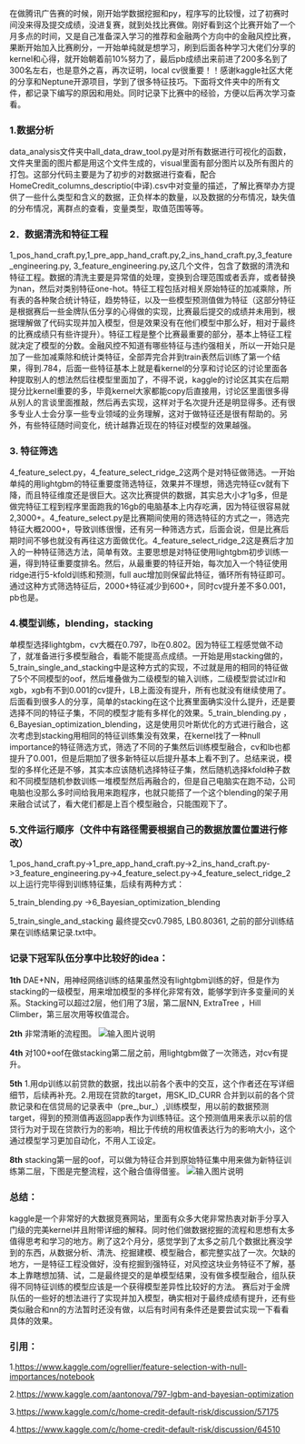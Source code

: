     
在做腾讯广告赛的时候，刚开始学数据挖掘和py，程序写的比较慢，过了初赛时间没来得及提交成绩，没进复赛，就到处找比赛做。刚好看到这个比赛开始了一个月多点的时间，又是自己准备深入学习的推荐和金融两个方向中的金融风控比赛，果断开始加入比赛刷分，一开始单纯就是想学习，刷到后面各种学习大佬们分享的kernel和心得，就开始朝着前10%努力了，最后pb成绩出来前进了200多名到了300名左右，也是意外之喜，再次证明，local cv很重要！！感谢kaggle社区大佬的分享和Neptune开源项目，学到了很多特征技巧。下面将文件夹中的所有文件，都记录下编写的原因和用处。同时记录下比赛中的经验，方便以后再次学习查看。

### 1.数据分析

    
   data_analysis文件夹中all_data_draw_tool.py是对所有数据进行可视化的函数，文件夹里面的图片都是用这个文件生成的，visual里面有部分图片以及所有图片的打包。这部分代码主要是为了初步的对数据进行查看，配合HomeCredit_columns_descriptio(中译).csv中对变量的描述，了解比赛举办方提供了一些什么类型和含义的数据，正负样本的数量，以及数据的分布情况，缺失值的分布情况，离群点的查看，变量类型，取值范围等等。

### 2．数据清洗和特征工程

    
   1_pos_hand_craft.py,1_pre_app_hand_craft.py,2_ins_hand_craft.py,3_feature_engineering.py, 3_feature_engineering.py,这几个文件，包含了数据的清洗和特征工程。数据的清洗主要是异常值的处理，变换到合理范围或者丢弃，或者替换为nan，然后对类别特征one-hot。特征工程包括对相关原始特征的加减乘除，所有表的各种聚合统计特征，趋势特征，以及一些模型预测值做为特征（这部分特征是根据赛后一些金牌队伍分享的心得做的实现，比赛最后提交的成绩并未用到，根据理解做了代码实现并加入模型，但是效果没有在他们模型中那么好，相对于最终的比赛成绩只有些许提升）。特征工程是整个比赛最重要的部分，基本上特征工程就决定了模型的分数。金融风控不知道有哪些特征与违约强相关，所以一开始只是加了一些加减乘除和统计类特征，全部弄完合并到train表然后训练了第一个结果，得到.784，后面一些特征基本上就是看kernel的分享和讨论区的讨论里面各种提取别人的想法然后往模型里面加了，不得不说，kaggle的讨论区其实在后期提分比kernel重要的多，毕竟kernel大家都能copy后直接用，讨论区里面很多得从别人的言谈里面推敲，然后再去实现，这样对于名次提升还是明显得多。还有很多专业人士会分享一些专业领域的业务理解，这对于做特征还是很有帮助的。另外，有些特征随时间变化，统计越靠近现在的特征对模型的效果越强。

### 3. 特征筛选
 

   4_feature_select.py，4_feature_select_ridge_2这两个是对特征做筛选。一开始单纯的用lightgbm的特征重要度筛选特征，效果并不理想，筛选完特征cv就有下降，而且特征维度还是很巨大。这次比赛提供的数据，其实总大小才1g多，但是做完特征工程到程序里面跑我的16gb的电脑基本上内存吃满，因为特征很容易就2,3000+。4_feature_select.py是比赛期间使用的筛选特征的方式之一，筛选完特征大概2000+，导致训练很慢，还有另一种筛选方式，后面会说，但是比赛后期时间不够也就没有再往这方面做优化。4_feature_select_ridge_2这是赛后才加入的一种特征筛选方法，简单有效。主要思想是对特征使用lightgbm初步训练一遍，得到特征重要度排名。然后，从最重要的特征开始，每次加入一个特征使用ridge进行5-kfold训练和预测，full auc增加则保留此特征，循环所有特征即可。通过这种方式筛选特征后，2000+特征减少到600+，同时cv提升差不多0.001，pb也是。

### 4.模型训练，blending，stacking


   单模型选择lightgbm，cv大概在0.797，lb在0.802。因为特征工程感觉做不动了，就准备进行多模型融合，看能不能提高点成绩。一开始是用stacking做的，5_train_single_and_stacking中是这种方式的实现，不过就是用的相同的特征做了5个不同模型的oof，然后堆叠做为二级模型的输入训练，二级模型尝试过lr和xgb，xgb有不到0.001的cv提升，LB上面没有提升，所有也就没有继续使用了。后面看到很多人的分享，简单的stacking在这个比赛里面确实没什么提升，还是要选择不同的特征子集，不同的模型才能有多样化的效果。5_train_blending.py ，6_Bayesian_optimization_blending，这是使用贝叶斯优化的方式进行融合，这次考虑到stacking用相同的特征训练集没有效果，在kernel找了一种null importance的特征筛选方式，筛选了不同的子集然后训练模型融合，cv和lb也都提升了0.001，但是后期加了很多新特征以后提升基本上看不到了。总结来说，模型的多样化还是不够，其实本应该随机选择特征子集，然后随机选择kfold种子数和不同模型随机参数训练一堆模型然后再融合的，但是自己电脑实在跑不动，公司电脑也没那么多时间给我用来跑程序，也就只能搭了一个这个blending的架子用来融合试试了，看大佬们都是上百个模型融合，只能围观下了。

### 5.文件运行顺序（文件中有路径需要根据自己的数据放置位置进行修改）


   1_pos_hand_craft.py->1_pre_app_hand_craft.py->2_ins_hand_craft.py->3_feature_engineering.py->4_feature_select.py->4_feature_select_ridge_2
以上运行完毕得到训练特征集，后续有两种方式：

5_train_blending.py ->6_Bayesian_optimization_blending

5_train_single_and_stacking
最终提交cv0.7985, LB0.80361, 之前的部分训练结果在训练结果记录.txt中。

### 记录下冠军队伍分享中比较好的idea：


 **1th**   DAE+NN，用神经网络训练的结果虽然没有lightgbm训练的好，但是作为stacking的一级模型，用来增加模型的多样化非常有效，能够学到许多变量间的关系。Stacking可以超过2层，他们用了3层，第二层NN, ExtraTree ，Hill Climber，第三层次用等权值混合。

 **2th**   非常清晰的流程图。
![输入图片说明](https://github.com/AiIsBetter/Kaggle/tree/master/Home_Credit_Default_Risk_20180830/IMG/1.png "1.png")

 **4th**    对100+oof在做stacking第二层之前，用lightgbm做了一次筛选，对cv有提升。

 **5th**    1.用dp训练以前贷款的数据，找出以前各个表中的交互，这个作者还在写详细细节，后续再补充。2.用现在贷款的target，用SK_ID_CURR 合并到以前的各个贷款记录和在信贷局的记录表中（pre_,bur_）,训练模型，用以前的数据预测target，得到的预测值再返回app表作为训练特征。这个预测值用来表示以前的信贷行为对于现在贷款行为的影响，相比于传统的用权值表达行为的影响大小，这个通过模型学习更加自动化，不用人工设定。

 **8th**  stacking第一层的oof，可以做为特征合并到原始特征集中用来做为新特征训练第二层，下图是完整流程，这个融合值得借鉴。
![输入图片说明](https://github.com/AiIsBetter/Kaggle/tree/master/Home_Credit_Default_Risk_20180830/IMG/2.png "2.png")

### 总结：

kaggle是一个非常好的大数据竞赛网站，里面有众多大佬非常热衷对新手分享入门级的完美kernel并且附带详细的解释。同时他们做数据挖掘的流程和思想有太多值得思考和学习的地方。刷了这2个月分，感觉学到了太多之前几个数据比赛没学到的东西，从数据分析、清洗、挖掘建模、模型融合，都完整实战了一次。欠缺的地方，一是特征工程没做好，没有挖掘到强特征，对风控这块业务特征不了解，基本上靠瞎想加猜、试，二是最终提交的是单模型结果，没有做多模型融合，组队获得不同特征训练的模型应该是一个获得模型差异性比较好的方法。
赛后对于金牌队伍的一些好的想法进行了实现并加入模型，确实相对于最终成绩有提升，还有些类似融合和nn的方法暂时还没有做，以后有时间有条件还是要尝试实现一下看看具体的效果。

### 引用：
1.https://www.kaggle.com/ogrellier/feature-selection-with-null-importances/notebook

2.https://www.kaggle.com/aantonova/797-lgbm-and-bayesian-optimization

3.https://www.kaggle.com/c/home-credit-default-risk/discussion/57175

4.https://www.kaggle.com/c/home-credit-default-risk/discussion/64510

